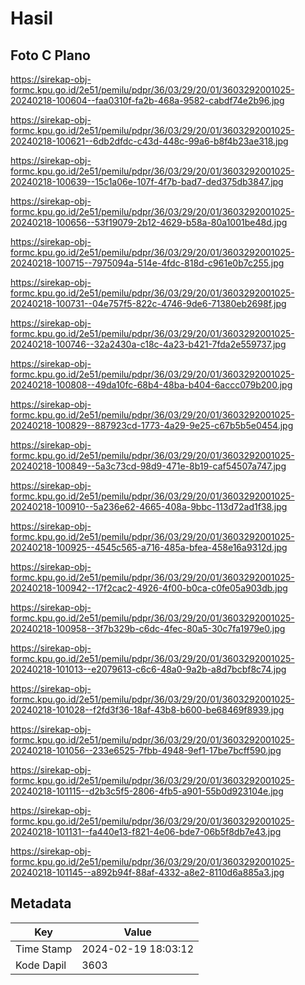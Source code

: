 # Hasil

## Foto C Plano

https://sirekap-obj-formc.kpu.go.id/2e51/pemilu/pdpr/36/03/29/20/01/3603292001025-20240218-100604--faa0310f-fa2b-468a-9582-cabdf74e2b96.jpg

https://sirekap-obj-formc.kpu.go.id/2e51/pemilu/pdpr/36/03/29/20/01/3603292001025-20240218-100621--6db2dfdc-c43d-448c-99a6-b8f4b23ae318.jpg

https://sirekap-obj-formc.kpu.go.id/2e51/pemilu/pdpr/36/03/29/20/01/3603292001025-20240218-100639--15c1a06e-107f-4f7b-bad7-ded375db3847.jpg

https://sirekap-obj-formc.kpu.go.id/2e51/pemilu/pdpr/36/03/29/20/01/3603292001025-20240218-100656--53f19079-2b12-4629-b58a-80a1001be48d.jpg

https://sirekap-obj-formc.kpu.go.id/2e51/pemilu/pdpr/36/03/29/20/01/3603292001025-20240218-100715--7975094a-514e-4fdc-818d-c961e0b7c255.jpg

https://sirekap-obj-formc.kpu.go.id/2e51/pemilu/pdpr/36/03/29/20/01/3603292001025-20240218-100731--04e757f5-822c-4746-9de6-71380eb2698f.jpg

https://sirekap-obj-formc.kpu.go.id/2e51/pemilu/pdpr/36/03/29/20/01/3603292001025-20240218-100746--32a2430a-c18c-4a23-b421-7fda2e559737.jpg

https://sirekap-obj-formc.kpu.go.id/2e51/pemilu/pdpr/36/03/29/20/01/3603292001025-20240218-100808--49da10fc-68b4-48ba-b404-6accc079b200.jpg

https://sirekap-obj-formc.kpu.go.id/2e51/pemilu/pdpr/36/03/29/20/01/3603292001025-20240218-100829--887923cd-1773-4a29-9e25-c67b5b5e0454.jpg

https://sirekap-obj-formc.kpu.go.id/2e51/pemilu/pdpr/36/03/29/20/01/3603292001025-20240218-100849--5a3c73cd-98d9-471e-8b19-caf54507a747.jpg

https://sirekap-obj-formc.kpu.go.id/2e51/pemilu/pdpr/36/03/29/20/01/3603292001025-20240218-100910--5a236e62-4665-408a-9bbc-113d72ad1f38.jpg

https://sirekap-obj-formc.kpu.go.id/2e51/pemilu/pdpr/36/03/29/20/01/3603292001025-20240218-100925--4545c565-a716-485a-bfea-458e16a9312d.jpg

https://sirekap-obj-formc.kpu.go.id/2e51/pemilu/pdpr/36/03/29/20/01/3603292001025-20240218-100942--17f2cac2-4926-4f00-b0ca-c0fe05a903db.jpg

https://sirekap-obj-formc.kpu.go.id/2e51/pemilu/pdpr/36/03/29/20/01/3603292001025-20240218-100958--3f7b329b-c6dc-4fec-80a5-30c7fa1979e0.jpg

https://sirekap-obj-formc.kpu.go.id/2e51/pemilu/pdpr/36/03/29/20/01/3603292001025-20240218-101013--e2079613-c6c6-48a0-9a2b-a8d7bcbf8c74.jpg

https://sirekap-obj-formc.kpu.go.id/2e51/pemilu/pdpr/36/03/29/20/01/3603292001025-20240218-101028--f2fd3f36-18af-43b8-b600-be68469f8939.jpg

https://sirekap-obj-formc.kpu.go.id/2e51/pemilu/pdpr/36/03/29/20/01/3603292001025-20240218-101056--233e6525-7fbb-4948-9ef1-17be7bcff590.jpg

https://sirekap-obj-formc.kpu.go.id/2e51/pemilu/pdpr/36/03/29/20/01/3603292001025-20240218-101115--d2b3c5f5-2806-4fb5-a901-55b0d923104e.jpg

https://sirekap-obj-formc.kpu.go.id/2e51/pemilu/pdpr/36/03/29/20/01/3603292001025-20240218-101131--fa440e13-f821-4e06-bde7-06b5f8db7e43.jpg

https://sirekap-obj-formc.kpu.go.id/2e51/pemilu/pdpr/36/03/29/20/01/3603292001025-20240218-101145--a892b94f-88af-4332-a8e2-8110d6a885a3.jpg


## Metadata

| Key        | Value               |
| ---------- | ------------------- |
| Time Stamp | 2024-02-19 18:03:12 |
| Kode Dapil | 3603                |



